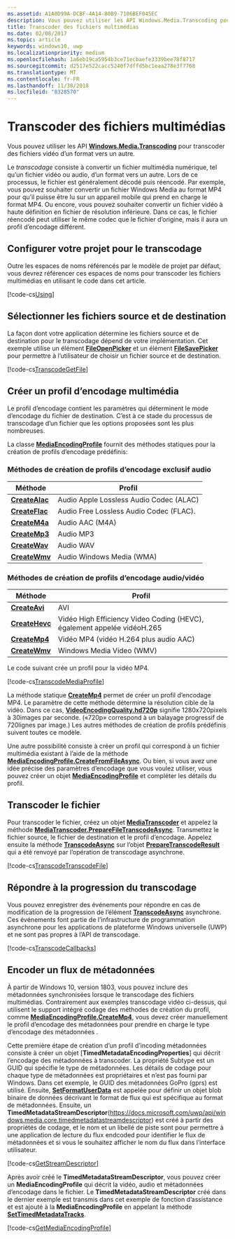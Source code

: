```yaml
---
ms.assetid: A1A0D99A-DCBF-4A14-80B9-7106BEF045EC
description: Vous pouvez utiliser les API Windows.Media.Transcoding pour transcoder des fichiers vidéo d’un format vers un autre.
title: Transcoder des fichiers multimédias
ms.date: 02/08/2017
ms.topic: article
keywords: windows10, uwp
ms.localizationpriority: medium
ms.openlocfilehash: 1a6eb19ca5954b3ce71ecbaefe3339bee78f8717
ms.sourcegitcommit: d2517e522cacc5240f7dffd5bc1eaa278e3f7768
ms.translationtype: MT
ms.contentlocale: fr-FR
ms.lasthandoff: 11/30/2018
ms.locfileid: "8328570"
---
```

# <a name="transcode-media-files"></a>Transcoder des fichiers multimédias



Vous pouvez utiliser les API [**Windows.Media.Transcoding**](https://msdn.microsoft.com/library/windows/apps/br207105) pour transcoder des fichiers vidéo d’un format vers un autre.

Le *transcodage* consiste à convertir un fichier multimédia numérique, tel qu’un fichier vidéo ou audio, d’un format vers un autre. Lors de ce processus, le fichier est généralement décodé puis réencodé. Par exemple, vous pouvez souhaiter convertir un fichier Windows Media au format MP4 pour qu’il puisse être lu sur un appareil mobile qui prend en charge le format MP4. Ou encore, vous pouvez souhaiter convertir un fichier vidéo à haute définition en fichier de résolution inférieure. Dans ce cas, le fichier réencodé peut utiliser le même codec que le fichier d’origine, mais il aura un profil d’encodage différent.

## <a name="set-up-your-project-for-transcoding"></a>Configurer votre projet pour le transcodage

Outre les espaces de noms référencés par le modèle de projet par défaut, vous devrez référencer ces espaces de noms pour transcoder les fichiers multimédias en utilisant le code dans cet article.

[!code-cs[Using](./code/TranscodeWin10/cs/MainPage.xaml.cs#SnippetUsing)]

## <a name="select-source-and-destination-files"></a>Sélectionner les fichiers source et de destination

La façon dont votre application détermine les fichiers source et de destination pour le transcodage dépend de votre implémentation. Cet exemple utilise un élément [**FileOpenPicker**](https://msdn.microsoft.com/library/windows/apps/br207847) et un élément [**FileSavePicker**](https://msdn.microsoft.com/library/windows/apps/br207871) pour permettre à l’utilisateur de choisir un fichier source et de destination.

[!code-cs[TranscodeGetFile](./code/TranscodeWin10/cs/MainPage.xaml.cs#SnippetTranscodeGetFile)]

## <a name="create-a-media-encoding-profile"></a>Créer un profil d’encodage multimédia

Le profil d’encodage contient les paramètres qui déterminent le mode d’encodage du fichier de destination. C’est à ce stade du processus de transcodage d’un fichier que les options proposées sont les plus nombreuses.

La classe [**MediaEncodingProfile**](https://msdn.microsoft.com/library/windows/apps/hh701026) fournit des méthodes statiques pour la création de profils d’encodage prédéfinis:

### <a name="methods-for-creating-audio-only-encoding-profiles"></a>Méthodes de création de profils d’encodage exclusif audio

Méthode  |Profil  |
---------|---------|
[**CreateAlac**](https://docs.microsoft.com/uwp/api/windows.media.mediaproperties.mediaencodingprofile.createalac)     |Audio Apple Lossless Audio Codec (ALAC)         |
[**CreateFlac**](https://docs.microsoft.com/uwp/api/windows.media.mediaproperties.mediaencodingprofile.createflac)     |Audio Free Lossless Audio Codec (FLAC).         |
[**CreateM4a**](https://docs.microsoft.com/uwp/api/windows.media.mediaproperties.mediaencodingprofile.createm4a)     |Audio AAC (M4A)         |
[**CreateMp3**](https://docs.microsoft.com/uwp/api/windows.media.mediaproperties.mediaencodingprofile.createmp3)     |Audio MP3         |
[**CreateWav**](https://docs.microsoft.com/uwp/api/windows.media.mediaproperties.mediaencodingprofile.createwav)     |Audio WAV         |
[**CreateWmv**](https://docs.microsoft.com/uwp/api/windows.media.mediaproperties.mediaencodingprofile.createwmv)     |Audio Windows Media (WMA)         |

### <a name="methods-for-creating-audio--video-encoding-profiles"></a>Méthodes de création de profils d’encodage audio/vidéo

Méthode  |Profil  |
---------|---------|
[**CreateAvi**](https://docs.microsoft.com/uwp/api/windows.media.mediaproperties.mediaencodingprofile.createavi) |AVI |
[**CreateHevc**](https://docs.microsoft.com/uwp/api/windows.media.mediaproperties.mediaencodingprofile.createhevc) |Vidéo High Efficiency Video Coding (HEVC), également appelée vidéoH.265 |
[**CreateMp4**](https://docs.microsoft.com/uwp/api/windows.media.mediaproperties.mediaencodingprofile.createmp4) |Vidéo MP4 (vidéo H.264 plus audio AAC) |
[**CreateWmv**](https://docs.microsoft.com/uwp/api/windows.media.mediaproperties.mediaencodingprofile.createwmv) |Windows Media Video (WMV) |


Le code suivant crée un profil pour la vidéo MP4.

[!code-cs[TranscodeMediaProfile](./code/TranscodeWin10/cs/MainPage.xaml.cs#SnippetTranscodeMediaProfile)]

La méthode statique [**CreateMp4**](https://docs.microsoft.com/uwp/api/windows.media.mediaproperties.mediaencodingprofile.createmp4) permet de créer un profil d’encodage MP4. Le paramètre de cette méthode détermine la résolution cible de la vidéo. Dans ce cas, [**VideoEncodingQuality.hd720p**](https://msdn.microsoft.com/library/windows/apps/hh701290) signifie 1280x720pixels à 30images par seconde. («720p» correspond à un balayage progressif de 720lignes par image.) Les autres méthodes de création de profils prédéfinis suivent toutes ce modèle.

Une autre possibilité consiste à créer un profil qui correspond à un fichier multimédia existant à l’aide de la méthode [**MediaEncodingProfile.CreateFromFileAsync**](https://msdn.microsoft.com/library/windows/apps/hh701047). Ou bien, si vous avez une idée précise des paramètres d’encodage que vous voulez utiliser, vous pouvez créer un objet [**MediaEncodingProfile**](https://msdn.microsoft.com/library/windows/apps/hh701026) et compléter les détails du profil.

## <a name="transcode-the-file"></a>Transcoder le fichier

Pour transcoder le fichier, créez un objet [**MediaTranscoder**](https://msdn.microsoft.com/library/windows/apps/br207080) et appelez la méthode [**MediaTranscoder.PrepareFileTranscodeAsync**](https://msdn.microsoft.com/library/windows/apps/hh700936). Transmettez le fichier source, le fichier de destination et le profil d’encodage. Appelez ensuite la méthode [**TranscodeAsync**](https://msdn.microsoft.com/library/windows/apps/hh700946) sur l’objet [**PrepareTranscodeResult**](https://msdn.microsoft.com/library/windows/apps/hh700941) qui a été renvoyé par l’opération de transcodage asynchrone.

[!code-cs[TranscodeTranscodeFile](./code/TranscodeWin10/cs/MainPage.xaml.cs#SnippetTranscodeTranscodeFile)]

## <a name="respond-to-transcoding-progress"></a>Répondre à la progression du transcodage

Vous pouvez enregistrer des événements pour répondre en cas de modification de la progression de l’élément [**TranscodeAsync**](https://msdn.microsoft.com/library/windows/apps/hh700946) asynchrone. Ces événements font partie de l’infrastructure de programmation asynchrone pour les applications de plateforme Windows universelle (UWP) et ne sont pas propres à l’API de transcodage.

[!code-cs[TranscodeCallbacks](./code/TranscodeWin10/cs/MainPage.xaml.cs#SnippetTranscodeCallbacks)]


## <a name="encode-a-metadata-stream"></a>Encoder un flux de métadonnées
À partir de Windows 10, version 1803, vous pouvez inclure des métadonnées synchronisées lorsque le transcodage des fichiers multimédias. Contrairement aux exemples transcodage vidéo ci-dessus, qui utilisent le support intégré codage des méthodes de création du profil, comme [**MediaEncodingProfile.CreateMp4**](https://docs.microsoft.com/uwp/api/windows.media.mediaproperties.mediaencodingprofile.createmp4), vous devez créer manuellement le profil d’encodage des métadonnées pour prendre en charge le type d’encodage des métadonnées .

Cette première étape de création d’un profil d’incoding métadonnées consiste à créer un objet [**TimedMetadataEncodingProperties**] qui décrit l’encodage des métadonnées à transcoder. La propriété Subtype est un GUID qui spécifie le type de métadonnées. Les détails de codage pour chaque type de métadonnées est propriétaires et n’est pas fourni par Windows. Dans cet exemple, le GUID des métadonnées GoPro (gprs) est utilisé. Ensuite, [**SetFormatUserData**](https://docs.microsoft.com/uwp/api/windows.media.mediaproperties.timedmetadataencodingproperties.setformatuserdata) est appelée pour définir un objet blob binaire de données décrivant le format de flux qui est spécifique au format de métadonnées. Ensuite, un **TimedMetadataStreamDescriptor**(https://docs.microsoft.com/uwp/api/windows.media.core.timedmetadatastreamdescriptor) est créé à partir des propriétés de codage, et le nom et un libellé de piste sont pour permettre à une application de lecture du flux endcoded pour identifier le flux de métadonnées et si vous le souhaitez afficher le nom du flux dans l’interface utilisateur. 
 
[!code-cs[GetStreamDescriptor](./code/TranscodeWin10/cs/MainPage.xaml.cs#SnippetGetStreamDescriptor)]

Après avoir créé le **TimedMetadataStreamDescriptor**, vous pouvez créer un **MediaEncodingProfile** qui décrit la vidéo, audio et métadonnées d’encodage dans le fichier. Le **TimedMetadataStreamDescriptor** créé dans le dernier exemple est transmis dans cet exemple de fonction d’assistance et est ajouté à la **MediaEncodingProfile** en appelant la méthode [**SetTimedMetadataTracks**](https://docs.microsoft.com/en-us/uwp/api/windows.media.mediaproperties.mediaencodingprofile.settimedmetadatatracks).

[!code-cs[GetMediaEncodingProfile](./code/TranscodeWin10/cs/MainPage.xaml.cs#SnippetGetMediaEncodingProfile)]
 

 




